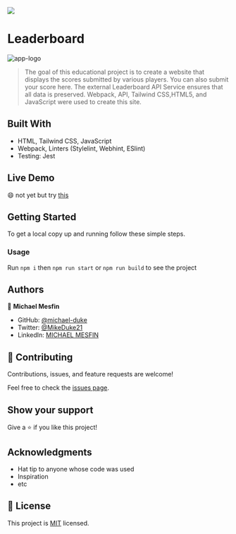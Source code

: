 ![](https://img.shields.io/badge/Microverse-blueviolet)

# Leaderboard
![app-logo](https://user-images.githubusercontent.com/84629565/186024152-a8df92c6-804a-40bd-a0ee-82b41c29e25d.jpg)
> The goal of this educational project is to create a website that displays the scores submitted by various players. You can also submit your score here. The external Leaderboard API Service ensures that all data is preserved. Webpack, API, Tailwind CSS,HTML5, and JavaScript were used to create this site.


## Built With

- HTML, Tailwind CSS, JavaScript
- Webpack, Linters (Stylelint, Webhint, ESlint)
- Testing: Jest

## Live Demo 

:smile: not yet but try [this](https://michael-duke.github.io/Leaderboard/)


## Getting Started

To get a local copy up and running follow these simple steps.
### Usage
Run `npm i` then `npm run start` or `npm run build` to see the project


## Authors

👤 **Michael Mesfin**

- GitHub: [@michael-duke](https://github.com/michael-duke)
- Twitter: [@MikeDuke21](https://twitter.com/MikeDuke21)
- LinkedIn: [MICHAEL MESFIN](https://linkedin.com/in/https://www.linkedin.com/in/michael-21-duke/)

## 🤝 Contributing

Contributions, issues, and feature requests are welcome!

Feel free to check the [issues page](../../issues/).

## Show your support

Give a ⭐️ if you like this project!

## Acknowledgments

- Hat tip to anyone whose code was used
- Inspiration
- etc

## 📝 License

This project is [MIT](./MIT.md) licensed.
